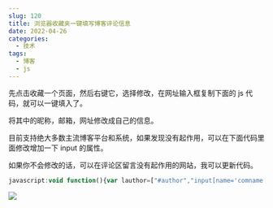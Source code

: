 ```yaml
---
slug: 120
title: 浏览器收藏夹一键填写博客评论信息
date: 2022-04-26
categories: 
  - 技术
tags: 
  - 博客
  - js
---
```



先点击收藏一个页面，然后右键它，选择修改，在网址输入框复制下面的 js 代码，就可以一键填入了。

将其中的昵称，邮箱，网址修改成自己的信息。

目前支持绝大多数主流博客平台和系统，如果发现没有起作用，可以在下面代码里面修改增加一下 input 的属性。

如果你不会修改的话，可以在评论区留言没有起作用的网站，我可以更新代码。

```js
javascript:void function(){var lauthor=["#author","input[name='comname']","#inpName","input[name='author']","#ds-dialog-name","input[name='wc_name']", "input[name='nick']",],lmail=["#mail","#email","input[name='commail']","#inpEmail","input[name='email']","#ds-dialog-email","input[name='wc_email']","input[name='mail']",],lurl=["#url","input[name='comurl']","#inpHomePage","#ds-dialog-url","input[name='url']","input[name='wc_website']","input[name='link']",];for(i=0;i<lauthor.length;i++){var author=document.querySelector(lauthor[i]);if(author!=null){author.value='子舒';break}}for(j=0;j<lmail.length;j++){var mail=document.querySelector(lmail[j]);if(mail!=null){mail.value='shuxhan@163.com';break}}for(k=0;k<lurl.length;k++){var url=document.querySelector(lurl[k]);if(url!=null){url.value='https://zishu.me';break}}return!1}()
```

![](https://imgurl.zishu.me/images/old/2022/04/26/62678b1d61c4b.png)
